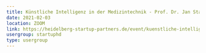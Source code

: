 ```yaml
---
title: Künstliche Intelligenz in der Medizintechnik - Prof. Dr. Jan Stallkamp - Fraunhofer IPA Mannheim
date: 2021-02-03
location: ZOOM
link: https://heidelberg-startup-partners.de/event/kuenstliche-intelligenz-in-der-medizintechnik-prof-dr-jan-stallkamp-fraunhofer-ipa-mannheim/
usergroup: startuphd
type: usergroup
---
```

